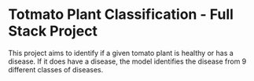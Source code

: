 # Totmato Plant Classification - Full Stack Project

This project aims to identify if a given tomato plant is healthy or has a disease. If it does have a disease, the model identifies the disease from 9 different classes of diseases. 

